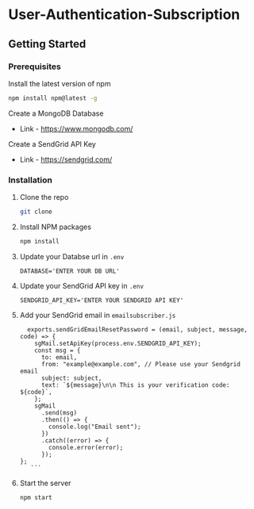 # User-Authentication-Subscription

## Getting Started

### Prerequisites

Install the latest version of npm
  ```sh
  npm install npm@latest -g
  ```
Create a MongoDB Database 
* Link - https://www.mongodb.com/

Create a SendGrid API Key
* Link - https://sendgrid.com/

### Installation

1. Clone the repo
   ```sh
   git clone 
   ```
2. Install NPM packages
   ```sh
   npm install
   ```
3. Update your Databse url in `.env`

   ```JS
   DATABASE='ENTER YOUR DB URL'
   ```
3. Update your SendGrid API key in `.env`

   ```JS
   SENDGRID_API_KEY='ENTER YOUR SENDGRID API KEY'
   ```
4. Add your SendGrid email in `emailsubscriber.js`

    ```JS
      exports.sendGridEmailResetPassword = (email, subject, message, code) => {
        sgMail.setApiKey(process.env.SENDGRID_API_KEY);
        const msg = {
          to: email,
          from: "example@example.com", // Please use your Sendgrid email
          subject: subject,
          text: `${message}\n\n This is your verification code: ${code}`,
        };
        sgMail
          .send(msg)
          .then(() => {
            console.log("Email sent");
          })
          .catch((error) => {
            console.error(error);
          });
    };
       ```
3. Start the server
   ```sh
   npm start
   ```

